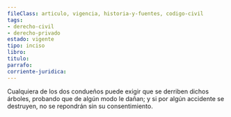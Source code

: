 ```yaml
---
fileClass: articulo, vigencia, historia-y-fuentes, codigo-civil
tags:
- derecho-civil
- derecho-privado
estado: vigente
tipo: inciso
libro:
titulo:
parrafo:
corriente-juridica:
---
```

Cualquiera de los dos condueños puede exigir que se derriben dichos árboles, probando que de algún modo le dañan; y si por algún accidente se destruyen, no se repondrán sin su consentimiento.